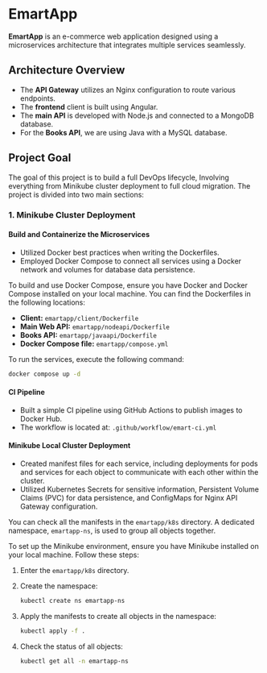 # EmartApp

**EmartApp** is an e-commerce web application designed using a microservices architecture that integrates multiple services seamlessly. 

## Architecture Overview

- The **API Gateway** utilizes an Nginx configuration to route various endpoints.
- The **frontend** client is built using Angular.
- The **main API** is developed with Node.js and connected to a MongoDB database.
- For the **Books API**, we are using Java with a MySQL database.

## Project Goal

The goal of this project is to build a full DevOps lifecycle, Involving everything from Minikube cluster deployment to full cloud migration. The project is divided into two main sections:

### 1. Minikube Cluster Deployment

#### Build and Containerize the Microservices

- Utilized Docker best practices when writing the Dockerfiles.
- Employed Docker Compose to connect all services using a Docker network and volumes for database data persistence.

To build and use Docker Compose, ensure you have Docker and Docker Compose installed on your local machine. You can find the Dockerfiles in the following locations:

- **Client:** `emartapp/client/Dockerfile`
- **Main Web API:** `emartapp/nodeapi/Dockerfile`
- **Books API:** `emartapp/javaapi/Dockerfile`
- **Docker Compose file:** `emartapp/compose.yml`

To run the services, execute the following command:

```bash
docker compose up -d
```

#### CI Pipeline

- Built a simple CI pipeline using GitHub Actions to publish images to Docker Hub.
- The workflow is located at: `.github/workflow/emart-ci.yml`

#### Minikube Local Cluster Deployment

- Created manifest files for each service, including deployments for pods and services for each object to communicate with each other within the cluster.
- Utilized Kubernetes Secrets for sensitive information, Persistent Volume Claims (PVC) for data persistence, and ConfigMaps for Nginx API Gateway configuration.

You can check all the manifests in the `emartapp/k8s` directory. A dedicated namespace, `emartapp-ns`, is used to group all objects together. 

To set up the Minikube environment, ensure you have Minikube installed on your local machine. Follow these steps:

1. Enter the `emartapp/k8s` directory.
2. Create the namespace:

   ```bash
   kubectl create ns emartapp-ns
   ```

3. Apply the manifests to create all objects in the namespace:

   ```bash
   kubectl apply -f .
   ```

4. Check the status of all objects:

   ```bash
   kubectl get all -n emartapp-ns
   ```
